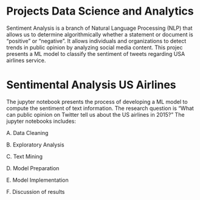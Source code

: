 # Projects Data Science and Analytics
Sentiment Analysis is a branch of Natural Language Processing (NLP) that allows us to determine algorithmically whether a statement or document is “positive” or “negative”. It allows individuals and organizations to detect trends in public opinion by analyzing social media content. This projec presents a ML model to classify the sentiment of tweets regarding USA airlines service.


# Sentimental Analysis US Airlines
The jupyter notebook presents the process of developing a ML model to compute the sentiment of text information.
The research question is “What can public opinion on Twitter tell us about the US airlines in 2015?” 
The jupyter notebooks includes:

A. Data Cleaning

B. Exploratory Analysis

C. Text Mining 

D. Model Preparation

E. Model Implementation

F. Discussion of results

